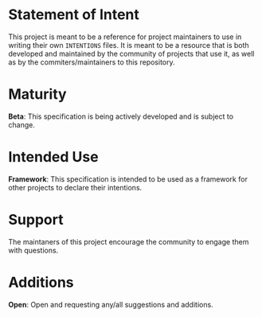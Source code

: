 # Statement of Intent

This project is meant to be a reference for project maintainers to use in
writing their own `INTENTIONS` files.  It is meant to be a resource that is
both developed and maintained by the community of projects that use it, as well
as by the commiters/maintainers to this repository.

# Maturity

**Beta**: This specification is being actively developed and is subject to
change.

# Intended Use

**Framework**: This specification is intended to be used as a framework for
other projects to declare their intentions.

# Support

The maintaners of this project encourage the community to engage them with
questions.

# Additions

**Open**: Open and requesting any/all suggestions and additions.
